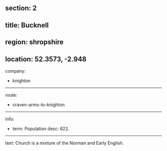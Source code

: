 section: 2
----
title: Bucknell
----
region: shropshire
----
location: 52.3573, -2.948
----
company:
- knighton
----
route:
- craven-arms-to-knighton
----
info:
- term: Population
  desc: 622.
----
text: Church is a mixture of the Norman and Early English.
